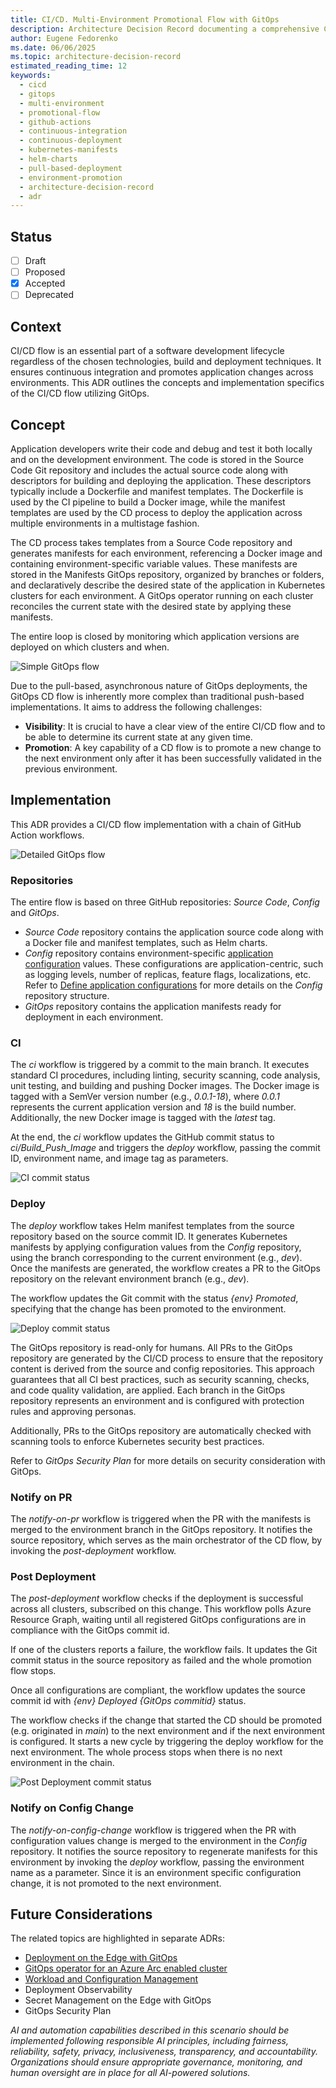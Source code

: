 ```yaml
---
title: CI/CD. Multi-Environment Promotional Flow with GitOps
description: Architecture Decision Record documenting a comprehensive CI/CD implementation using GitOps methodology for multi-environment promotional flows. Outlines GitHub Actions-based workflows for continuous integration, automated deployment, and cross-environment promotion using separate repositories for source code, configuration, and GitOps manifests with pull-based reconciliation.
author: Eugene Fedorenko
ms.date: 06/06/2025
ms.topic: architecture-decision-record
estimated_reading_time: 12
keywords:
  - cicd
  - gitops
  - multi-environment
  - promotional-flow
  - github-actions
  - continuous-integration
  - continuous-deployment
  - kubernetes-manifests
  - helm-charts
  - pull-based-deployment
  - environment-promotion
  - architecture-decision-record
  - adr
---
```


## Status

- [ ] Draft
- [ ] Proposed
- [X] Accepted
- [ ] Deprecated

## Context

CI/CD flow is an essential part of a software development lifecycle regardless of the chosen technologies, build and deployment techniques.
It ensures continuous integration and promotes application changes across environments.
This ADR outlines the concepts and implementation specifics of the CI/CD flow utilizing GitOps.

## Concept

Application developers write their code and debug and test it both locally and on the development environment.
The code is stored in the Source Code Git repository and includes the actual source code along with descriptors for building and deploying the application.
These descriptors typically include a Dockerfile and manifest templates. The Dockerfile is used by the CI pipeline to build a Docker image,
while the manifest templates are used by the CD process to deploy the application across multiple environments in a multistage fashion.

The CD process takes templates from a Source Code repository and generates manifests for each environment, referencing a Docker image
and containing environment-specific variable values. These manifests are stored in the Manifests GitOps repository, organized by branches or folders,
and declaratively describe the desired state of the application in Kubernetes clusters for each environment.
A GitOps operator running on each cluster reconciles the current state with the desired state by applying these manifests.

The entire loop is closed by monitoring which application versions are deployed on which clusters and when.

![Simple GitOps flow](./media/simple-gitops-flow.png)

Due to the pull-based, asynchronous nature of GitOps deployments, the GitOps CD flow is inherently more complex than traditional push-based implementations.
It aims to address the following challenges:

- **Visibility**: It is crucial to have a clear view of the entire CI/CD flow and to be able to determine its current state at any given time.
- **Promotion**: A key capability of a CD flow is to promote a new change to the next environment only after it has been successfully validated in the previous environment.

## Implementation

This ADR provides a CI/CD flow implementation with a chain of GitHub Action workflows.

![Detailed GitOps flow](./media/detailed-gitops-flow-github.png)

### Repositories

The entire flow is based on three GitHub repositories: *Source Code*, *Config* and *GitOps*.

- *Source Code* repository contains the application source code along with a Docker file and manifest templates, such as Helm charts.
- *Config* repository contains environment-specific [application configuration](https://learn.microsoft.com/azure/azure-arc/kubernetes/conceptual-workload-management#application-configurations) values.
These configurations are application-centric, such as logging levels, number of replicas, feature flags, localizations, etc.
Refer to [Define application configurations](https://github.com/microsoft/kalypso/blob/main/cicd/setup.md#define-application-configurations) for more details on the *Config* repository structure.
- *GitOps* repository contains the application manifests ready for deployment in each environment.

### CI

The *ci* workflow is triggered by a commit to the main branch.
It executes standard CI procedures, including linting, security scanning, code analysis, unit testing, and building and pushing Docker images.
The Docker image is tagged with a SemVer version number (e.g., *0.0.1-18*),
where *0.0.1* represents the current application version and *18* is the build number. Additionally, the new Docker image is tagged with the *latest* tag.

At the end, the *ci* workflow updates the GitHub commit status to *ci/Build_Push_Image* and triggers the *deploy* workflow,
passing the commit ID, environment name, and image tag as parameters.

![CI commit status](./media/gitops-ci-commit-status.png)

### Deploy

The *deploy* workflow takes Helm manifest templates from the source repository based on the source commit ID.
It generates Kubernetes manifests by applying configuration values from the *Config* repository, using the branch corresponding to the current environment (e.g., *dev*).
Once the manifests are generated, the workflow creates a PR to the GitOps repository on the relevant environment branch (e.g., *dev*).

The workflow updates the Git commit with the status *{env} Promoted*, specifying that the change has been promoted to the environment.

![Deploy commit status](./media/gitops-deploy-commit-status.png)

The GitOps repository is read-only for humans. All PRs to the GitOps repository are generated by the
CI/CD process to ensure that the repository content is derived from the source and config repositories.
This approach guarantees that all CI best practices, such as security scanning, checks, and code quality validation, are applied.
Each branch in the GitOps repository represents an environment and is configured with protection rules and approving personas.

Additionally, PRs to the GitOps repository are automatically checked with scanning tools to enforce Kubernetes security best practices.

Refer to *GitOps Security Plan* for more details on security consideration with GitOps.

### Notify on PR

The *notify-on-pr* workflow is triggered when the PR with the manifests is merged to the environment branch in the GitOps repository.
It notifies the source repository, which serves as the main orchestrator of the CD flow, by invoking the *post-deployment* workflow.

### Post Deployment

The *post-deployment* workflow checks if the deployment is successful across all clusters, subscribed on this change.
This workflow polls Azure Resource Graph, waiting until all registered GitOps configurations are in compliance with the GitOps commit id.

If one of the clusters reports a failure, the workflow fails. It updates the Git commit status in the source repository as failed and the whole promotion flow stops.

Once all configurations are compliant, the workflow updates the source commit id with *{env} Deployed {GitOps commitid}* status.

The workflow checks if the change that started the CD should be promoted (e.g. originated in *main*) to the next environment and if the next environment is configured.
It starts a new cycle by triggering the deploy workflow for the next environment.
The whole process stops when there is no next environment in the chain.

![Post Deployment commit status](./media/gitops-post-deployment-commit-status.png)

### Notify on Config Change

The *notify-on-config-change* workflow is triggered when the PR with configuration values change is merged to the environment in the *Config* repository.
It notifies the source repository to regenerate manifests for this environment by invoking the *deploy* workflow, passing the environment name as a parameter.
Since it is an environment specific configuration change, it is not promoted to the next environment.

## Future Considerations

The related topics are highlighted in separate ADRs:

- [Deployment on the Edge with GitOps](./deployment-on-edge-gitops.md)
- [GitOps operator for an Azure Arc enabled cluster](./gitops-operator.md)
- [Workload and Configuration Management](./workload-configuration-management.md)
- Deployment Observability
- Secret Management on the Edge with GitOps
- GitOps Security Plan

*AI and automation capabilities described in this scenario should be implemented following responsible AI principles, including fairness, reliability, safety, privacy, inclusiveness, transparency, and accountability. Organizations should ensure appropriate governance, monitoring, and human oversight are in place for all AI-powered solutions.*
